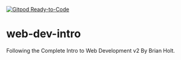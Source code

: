 [![Gitpod Ready-to-Code](https://img.shields.io/badge/Gitpod-Ready--to--Code-blue?logo=gitpod)](https://gitpod.io/#https://github.com/knoxd8256/web-dev-intro) 

# web-dev-intro
Following the Complete Intro to Web Development v2 By Brian Holt.
